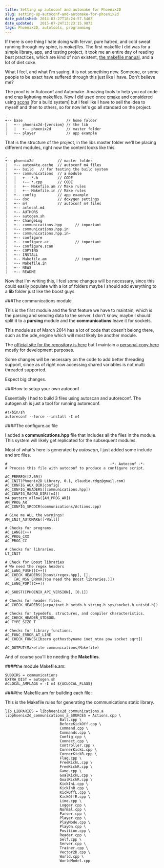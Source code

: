 ```yaml
---
title: Setting up autoconf and automake for Phoenix2D
slug: setting-up-autoconf-and-automake-for-phoenix2d
date_published: 2014-03-27T18:24:57.546Z
date_updated:   2015-07-24T13:23:15.987Z
tags: Phoenix2D, autotools, programming
---
```


If there is one thing I hate doing with fervor, pure hatred, and cold sweat running through my spine, is *makefiles*. The first makefile I did was for a simple library, app, and testing project, it took me an entire day of reading best practices, which are kind of non existent, [the makefile manual](http://www.gnu.org/software/make/manual/make.html), and a lot of diet coke. 

What I feel, and what I'm saying, it is not something new. Someone, or some people to be exact have suffered through this just like I have. Don't believe me?

The proof is in Autoconf and Automake. Amazing tools to help you eat code and crap ~~lightning~~ makefiles. Now I did used once [cmake](http://www.cmake.org/cmake/help/cmake_tutorial.html) and considered using [scons](http://www.scons.org/) [for a build system] but I feel like I have to sell the idea to myself and then to others, so for now let's go all standard on the project.

```language-bash
.
+-- base                    // home folder
|   +-- phoenix2d-{version} // the lib
|   |   +-- phoenix2d       // master folder      
|   +-- player              // app example
```
That is the structure of the project, in the libs master folder we'll be placing different modules, right now the content looks like this.

```language-bash
.
+-- phoenix2d           // master folder
|   +-- autom4te.cache  // autoconf m4 files
|   +-- build   // for testing the build system
|   +-- communications  // a module  
|   |   +-- *.h         // CODE
|   |   +-- *.cpp       // CODE
|   |   +-- Makefile.am // Make rules
|   |   +-- Makefile.in // Make rules
|   +-- config          // app example
|   +-- doc             // doxygen settings
|   +-- m4              // autoconf m4 files
|   +-- aclocal.m4
|   +-- AUTHORS
|   +-- autogen.sh
|   +-- ChangeLog
|   +-- communications.hpp      // important
|   +-- communications.hpp.in
|   +-- communications.hpp.in~
|   +-- configure
|   +-- configure.ac            // important
|   +-- configure.scan
|   +-- COPYING
|   +-- INSTALL
|   +-- Makefile.am             // important
|   +-- Makefile.in
|   +-- NEWS
|   +-- README
```

Now that I'm writing this, I feel some changes will be necessary, since this could easily populate with a lot of folders maybe I should add everything to a **lib** folder just like the boost guys.

###The communications module

This is the first module and the first feature we have to maintain, which is the parsing and sending data to the server. I don't know, maybe I should split it to a **parsing** module and the **communications** leave it for sockets.

This module as of March 2014 has a lot of code that doesn't belong there, such as the pde_engine which will most likely be another module. 

The [official site for the repository is here](https://github.com/ivanGzz/Phoenix2D) but I maintain a [personal copy here](https://github.com/claudiordgz/Phoenix2D) mostly for development purposes.

Some changes will be necessary on the code to add better threading support, since as of right now accessing shared variables is not multi threaded supported.

Expect big changes. 

###How to setup your own autoconf

Essentially I had to build 3 files using autoscan and autoreconf. The autogen.sh is just a tool for running autoreconf. 

```language-bash
#!/bin/sh
autoreconf --force --install -I m4
```

####The configure.ac file

I added a **communications.hpp** file that includes all the files in the module. This system will likely get replicated for the subsequent modules. 

Most of what's here is generated by *autoscan*, I just added some include and src files.

```language-makefile
#                                               -*- Autoconf -*-
# Process this file with autoconf to produce a configure script.

AC_PREREQ([2.69])
AC_INIT(Phoenix2D Library, 0.1, claudio.rdgz@gmail.com)
AC_CONFIG_AUX_DIR(config)
AC_CONFIG_HEADERS([communications.hpp])
AC_CONFIG_MACRO_DIR([m4])
m4_pattern_allow([AM_PROG_AR])
AM_PROG_AR
AC_CONFIG_SRCDIR(communications/Actions.cpp)

# Give me ALL the warnings!
AM_INIT_AUTOMAKE([-Wall])

# Checks for programs.
AC_LANG(C++)
AC_PROG_CXX
AC_PROG_CC

# Checks for libraries.
LT_INIT

# Check for Boost libraries
# We need the regex headers
AC_LANG_PUSH([C++])
AC_CHECK_HEADERS([boost/regex.hpp], [],
    [AC_MSG_ERROR(You need the Boost libraries.)])
AC_LANG_POP([C++])

AC_SUBST([PHOENIX_API_VERSION], [0.1])

# Checks for header files.
AC_CHECK_HEADERS([arpa/inet.h netdb.h string.h sys/socket.h unistd.h])

# Checks for typedefs, structures, and compiler characteristics.
AC_CHECK_HEADER_STDBOOL
AC_TYPE_SIZE_T

# Checks for library functions.
AC_FUNC_ERROR_AT_LINE
AC_CHECK_FUNCS([bzero gethostbyname inet_ntoa pow socket sqrt])

AC_OUTPUT(Makefile communications/Makefile)
```

And of course you'll be needing the **Makefiles**.

####the module Makefile.am:

```
SUBDIRS = communications
EXTRA_DIST = autogen.sh
ACLOCAL_AMFLAGS = -I m4 ${ACLOCAL_FLAGS}
```

####the Makefile.am for building each file:

This is the Makefile rules for generating the communications static library. 

```language-python
lib_LIBRARIES = libphoenix2d_communications.a
libphoenix2d_communications_a_SOURCES = Actions.cpp \
						 Ball.cpp \
						 BeforeKickOff.cpp \
						 Command.cpp \
						 Commands.cpp \
						 Config.cpp \
						 Connect.cpp \
						 Controller.cpp \
						 CornerKickL.cpp \
						 CornerKickR.cpp \
						 Flag.cpp \
						 FreeKickL.cpp \
						 FreeKickR.cpp \
						 Game.cpp \
						 GoalKickL.cpp \
						 GoalKickR.cpp \
						 KickInL.cpp \
						 KickInR.cpp \
						 KickOffL.cpp \
						 KickOffR.cpp \
						 Line.cpp \
						 Logger.cpp \
						 Normal.cpp \
						 Parser.cpp \
						 Player.cpp \
						 PlayMode.cpp \
						 PlayOn.cpp \
						 Position.cpp \
						 Reader.cpp \
						 Self.cpp \
						 Server.cpp \
						 Trainer.cpp \
						 Vector2D.cpp \
						 World.cpp \
						 WorldModel.cpp

```
